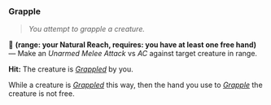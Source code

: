 ### Grapple

> *You attempt to grapple a creature.*

🔺 **(range: your Natural Reach, requires: you have at least one free hand)** — Make an *Unarmed Melee Attack* vs *AC* against target creature in range.

**Hit:** The creature is [*Grappled*][G] by you.

While a creature is [*Grappled*][G] this way, then the hand you use to [*Grapple*][G] the creature is not free.

[G]: ../../Conditions/Grappled.md
